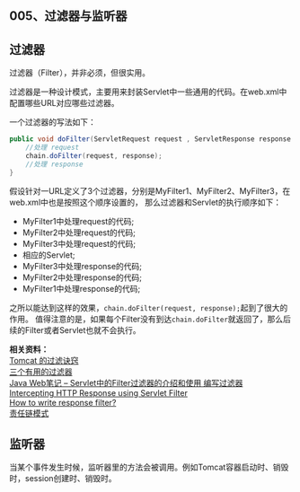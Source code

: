 005、过滤器与监听器
---

## 过滤器
过滤器（Filter），并非必须，但很实用。

过滤器是一种设计模式，主要用来封装Servlet中一些通用的代码。在web.xml中配置哪些URL对应哪些过滤器。

一个过滤器的写法如下：
```java
public void doFilter(ServletRequest request , ServletResponse response , FilterChain chain) {
    //处理 request
    chain.doFilter(request, response);
    //处理 response
}
```

假设针对一URL定义了3个过滤器，分别是MyFilter1、MyFilter2、MyFilter3，在web.xml中也是按照这个顺序设置的，
那么过滤器和Servlet的执行顺序如下：

* MyFilter1中处理request的代码;
* MyFilter2中处理request的代码;
* MyFilter3中处理request的代码;
* 相应的Servlet;
* MyFilter3中处理response的代码;
* MyFilter2中处理response的代码;
* MyFilter1中处理response的代码;

之所以能达到这样的效果，`chain.doFilter(request, response);`起到了很大的作用。
值得注意的是，如果每个Filter没有到达`chain.doFilter`就返回了，那么后续的Filter或者Servlet也就不会执行。

**相关资料：**  
[Tomcat 的过滤诀窍](http://www.ibm.com/developerworks/cn/java/j-tomcat/)  
[三个有用的过滤器](http://www.iteye.com/topic/185094)  
[Java Web笔记 – Servlet中的Filter过滤器的介绍和使用 编写过滤器](http://www.itzhai.com/java-web-notes-servlet-filters-in-the-filter-writing-the-introduction-and-use-of-filters.html#read-more)  
[Intercepting HTTP Response using Servlet Filter](https://punekaramit.wordpress.com/2010/03/16/intercepting-http-response-using-servlet-filter/)  
[How to write response filter?](http://stackoverflow.com/questions/5634477/how-to-write-response-filter)  
[责任链模式](http://www.runoob.com/design-pattern/chain-of-responsibility-pattern.html)  

## 监听器
当某个事件发生时候，监听器里的方法会被调用。例如Tomcat容器启动时、销毁时，session创建时、销毁时。
